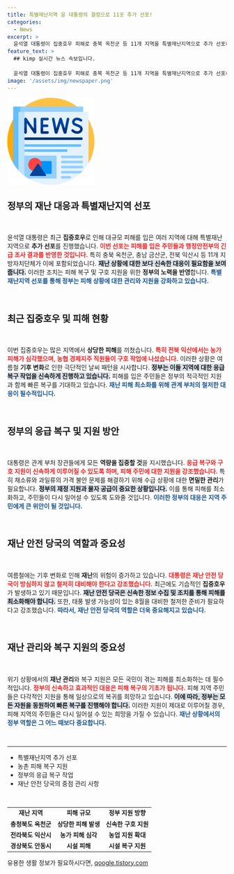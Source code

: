 ```yaml
---
title: 특별재난지역 윤 대통령의 결정으로 11곳 추가 선포!
categories:
  - News
excerpt: >
  윤석열 대통령이 집중호우 피해로 충북 옥천군 등 11개 지역을 특별재난지역으로 추가 선포하며, 신속한 복구와 지원을 약속했다. 여름철 극한 날씨에 대응할 정부의 노력은 계속될 예정이다.
feature_text: >
  ## kimp 실시간 뉴스 속보입니다.

  윤석열 대통령이 집중호우 피해로 충북 옥천군 등 11개 지역을 특별재난지역으로 추가 선포하며, 신속한 복구와 지원을 약속했다. 여름철 극한 날씨에 대응할 정부의 노력은 계속될 예정이다.
image: '/assets/img/newspaper.png'
---
```


<p><img src="/assets/img/newspaper.png" alt="kimplant 속보" /></p>

<h2 data-ke-size="size26">정부의 재난 대응과 특별재난지역 선포</h2>

<p data-ke-size="size16">&nbsp;</p>

<p>윤석열 대통령은 최근 <strong>집중호우</strong>로 인해 대규모 피해를 입은 여러 지역에 대해 특별재난지역으로 <strong>추가 선포</strong>를 진행했습니다. <b><span style="color: #ee2323;">이번 선포는 피해를 입은 주민들과 행정안전부의 긴급 조사 결과를 반영한 것입니다.</span></b> 특히 충북 옥천군, 충남 금산군, 전북 익산시 등 11개 지방자치단체가 이에 포함되었습니다. <b><span style="background-color: #21538527;">재난 상황에 대한 보다 신속한 대응이 필요함을 보여줍니다.</span></b> 이러한 조치는 피해 복구 및 구호 지원을 위한 <strong>정부의 노력을 반영</strong>합니다. <b><span style="color: #1a5490;">특별재난지역 선포를 통해 정부는 피해 상황에 대한 관리와 지원을 강화하고 있습니다.</span></b> </p>

<p data-ke-size="size16">&nbsp;</p>

<h2 data-ke-size="size26">최근 집중호우 및 피해 현황</h2>

<p data-ke-size="size16">&nbsp;</p>

<p>이번 집중호우는 많은 지역에서 <strong>상당한 피해</strong>를 끼쳤습니다. <b><span style="color: #ee2323;">특히 전북 익산에서는 농가 피해가 심각했으며, 농협 경제지주 직원들이 구호 작업에 나섰습니다.</span></b> 이러한 상황은 여름철 <strong>기후 변화</strong>로 인한 극단적인 날씨 패턴을 시사합니다. <b><span style="background-color: #21538527;">정부는 이들 지역에 대한 응급 복구 작업을 신속하게 진행하고 있습니다.</span></b> 피해를 입은 주민들은 정부의 적극적인 지원과 함께 빠른 복구를 기대하고 있습니다. <b><span style="color: #1a5490;">재난 피해 최소화를 위해 관계 부처의 철저한 대응이 필수적입니다.</span></b></p>

<p data-ke-size="size16">&nbsp;</p>

<h2 data-ke-size="size26">정부의 응급 복구 및 지원 방안</h2>

<p data-ke-size="size16">&nbsp;</p>

<p>대통령은 관계 부처 장관들에게 모든 <strong>역량을 집중할 것</strong>을 지시했습니다. <b><span style="color: #ee2323;">응급 복구와 구호 지원이 신속하게 이루어질 수 있도록 하며, 피해 주민에 대한 지원을 강조했습니다.</span></b> 특히 채소류와 과일류의 가격 불안 문제를 해결하기 위해 수급 상황에 대한 <strong>면밀한 관리</strong>가 필요합니다. <b><span style="background-color: #21538527;">정부의 재정 지원과 물자 공급이 중요한 상황입니다.</span></b> 이를 통해 피해를 최소화하고, 주민들이 다시 일어설 수 있도록 도와줄 것입니다. <b><span style="color: #1a5490;">이러한 정부의 대응은 지역 주민에게 큰 위안이 될 것입니다.</span></b></p>

<p data-ke-size="size16">&nbsp;</p>

<h2 data-ke-size="size26">재난 안전 당국의 역할과 중요성</h2>

<p data-ke-size="size16">&nbsp;</p>

<p>여름철에는 기후 변화로 인해 <strong>재난</strong>의 위험이 증가하고 있습니다. <b><span style="color: #ee2323;">대통령은 재난 안전 당국이 방심하지 않고 철저히 대비해야 한다고 강조했습니다.</span></b> 최근에도 기습적인 <strong>집중호우</strong>가 발생하고 있기 때문입니다. <b><span style="background-color: #21538527;">재난 안전 당국은 신속한 정보 수집 및 조치를 통해 피해를 최소화해야 합니다.</span></b> 또한, 태풍 발생 가능성이 있는 8월을 대비한 철저한 준비가 필요하다고 강조했습니다. <b><span style="color: #1a5490;">따라서, 재난 안전 당국의 역할은 더욱 중요해지고 있습니다.</span></b></p>

<p data-ke-size="size16">&nbsp;</p>

<h2 data-ke-size="size26">재난 관리와 복구 지원의 중요성</h2>

<p data-ke-size="size16">&nbsp;</p>

<p>위기 상황에서의 <strong>재난 관리</strong>와 복구 지원은 모든 국민이 겪는 피해를 최소화하는 데 필수적입니다. <b><span style="color: #ee2323;">정부의 신속하고 효과적인 대응은 피해 복구의 기초가 됩니다.</span></b> 피해 지역 주민들은 다각적인 지원을 통해 일상으로의 복귀를 희망하고 있습니다. <b><span style="background-color: #21538527;">이에 따라, 정부는 모든 자원을 동원하여 빠른 복구를 진행해야 합니다.</span></b> 이러한 지원이 제대로 이루어질 경우, 피해 지역의 주민들은 다시 일어설 수 있는 희망을 가질 수 있습니다. <b><span style="color: #1a5490;">재난 상황에서의 정부 역할은 그 어느 때보다 중요합니다.</span></b></p>

<p data-ke-size="size16">&nbsp;</p>

<hr>

<ul>
    <li>특별재난지역 추가 선포</li>
    <li>농촌 피해 복구 지원</li>
    <li>정부의 응급 복구 작업</li>
    <li>재난 안전 당국의 중점 관리 사항</li>
</ul>

<p data-ke-size="size16">&nbsp;</p>

<table style="width: 100%;">
    <tr>
        <td style="text-align: center; height: 17px;"><b>재난 지역</b></td>
        <td style="text-align: center; height: 17px;"><b>피해 규모</b></td>
        <td style="text-align: center; height: 17px;"><b>정부 지원 방향</b></td>
    </tr>
    <tr>
        <td style="text-align: center; height: 17px;"><b>충청북도 옥천군</b></td>
        <td style="text-align: center; height: 17px;"><b>상당한 피해 발생</b></td>
        <td style="text-align: center; height: 17px;"><b>신속한 구호 지원</b></td>
    </tr>
    <tr>
        <td style="text-align: center; height: 17px;"><b>전라북도 익산시</b></td>
        <td style="text-align: center; height: 17px;"><b>농가 피해 심각</b></td>
        <td style="text-align: center; height: 17px;"><b>농업 지원 확대</b></td>
    </tr>
    <tr>
        <td style="text-align: center; height: 17px;"><b>경상북도 안동시</b></td>
        <td style="text-align: center; height: 17px;"><b>시설 피해</b></td>
        <td style="text-align: center; height: 17px;"><b>시설 복구 지원</b></td>
    </tr>
</table>
유용한 생활 정보가 필요하시다면, <a href="https://qoogle.tistory.com" rel="dofollow">qoogle.tistory.com</a>


